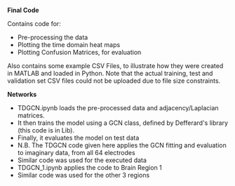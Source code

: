 **Final Code**

Contains code for:

- Pre-processing the data
- Plotting the time domain heat maps
- Plotting Confusion Matrices, for evaluation

Also contains some example CSV Files, to illustrate how they were created in MATLAB and loaded in Python. Note that the actual training, test and validation set CSV files could not be uploaded due to file size constraints.

**Networks**

  - TDGCN.ipynb loads the pre-processed data and adjacency/Laplacian matrices. 
  - It then trains the model using a GCN class, defined by Defferard's library (this code is in Lib).
  - Finally, it evaluates the model on test data
  - N.B. The TDGCN code given here applies the GCN fitting and evaluation to imaginary data, from all 64 electrodes
  - Similar code was used for the executed data
  - TDGCN_1.ipynb applies the code to Brain Region 1
  - Similar code was used for the other 3 regions
  
